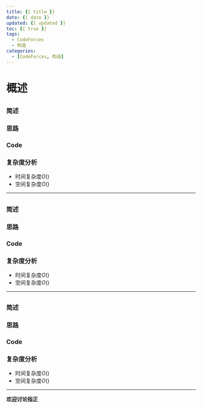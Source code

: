 ```yaml
---
title: {{ title }}
date: {{ date }}
updated: {{ updated }}
toc: {{ true }}
tags:
  - CodeForces
  - 构造
categories:
  - [CodeForces, 构造]
---
```

<!--more-->

# 概述

## []()  
### 简述

### 思路

### Code

### 复杂度分析

- 时间复杂度$O()$
- 空间复杂度$O()$
----

## []()  
### 简述

### 思路

### Code

### 复杂度分析

- 时间复杂度$O()$
- 空间复杂度$O()$
----

## []()  
### 简述

### 思路

### Code

### 复杂度分析

- 时间复杂度$O()$
- 空间复杂度$O()$
----

**欢迎讨论指正**